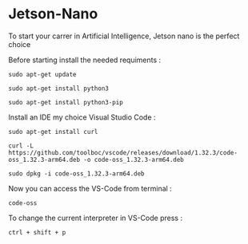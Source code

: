 # Jetson-Nano

  To start your carrer in Artificial Intelligence, Jetson nano is the perfect choice
  
  Before starting install the needed requiments :
  
    sudo apt-get update
    
    sudo apt-get install python3
    
    sudo apt-get install python3-pip
    
    
 Install an IDE my choice Visual Studio Code :
 
    sudo apt-get install curl
    
    curl -L https://github.com/toolboc/vscode/releases/download/1.32.3/code-oss_1.32.3-arm64.deb -o code-oss_1.32.3-arm64.deb
    
    sudo dpkg -i code-oss_1.32.3-arm64.deb
    
 Now you can access the VS-Code from terminal :
    
    code-oss
    
 To change the current interpreter in VS-Code press : 
 
    ctrl + shift + p
